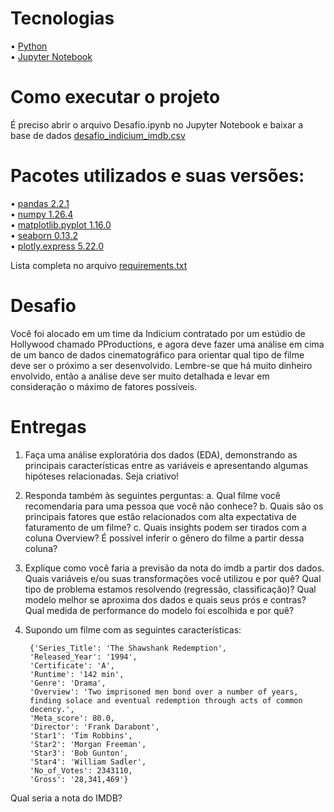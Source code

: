 # Tecnologias
• <a href="https://www.python.org/">Python</a><br/>
• <a href="https://jupyter.org/">Jupyter Notebook</a>

# Como executar o projeto
É preciso abrir o arquivo Desafio.ipynb no Jupyter Notebook e baixar a base de dados <a href="https://github.com/adiosCarla/desafio-cientista-de-dados/blob/main/desafio_indicium_imdb.csv">desafio_indicium_imdb.csv</a><br/>

# Pacotes utilizados e suas versões:
• <a href="https://pandas.pydata.org/docs/getting_started/install.html">pandas 2.2.1</a><br/> 
• <a href="https://numpy.org/install/">numpy 1.26.4</a><br/> 
• <a href="https://matplotlib.org/stable/install/index.html">matplotlib.pyplot 1.16.0</a><br/> 
• <a href="https://seaborn.pydata.org/installing.html">seaborn 0.13.2</a><br/> 
• <a href="https://pypi.org/project/plotly-express/">plotly.express 5.22.0</a>

Lista completa no arquivo <a href="https://github.com/adiosCarla/desafio-cientista-de-dados/blob/main/requirements.txt">requirements.txt</a>

# Desafio
Você foi alocado em um time da Indicium contratado por um estúdio de
Hollywood chamado PProductions, e agora deve fazer uma análise em cima de um
banco de dados cinematográfico para orientar qual tipo de filme deve ser o próximo
a ser desenvolvido. Lembre-se que há muito dinheiro envolvido, então a análise deve
ser muito detalhada e levar em consideração o máximo de fatores possíveis.

# Entregas
1. Faça uma análise exploratória dos dados (EDA), demonstrando as principais
características entre as variáveis e apresentando algumas hipóteses
relacionadas. Seja criativo!
2. Responda também às seguintes perguntas:
a. Qual filme você recomendaria para uma pessoa que você não
conhece?
b. Quais são os principais fatores que estão relacionados com alta
expectativa de faturamento de um filme?
c. Quais insights podem ser tirados com a coluna Overview? É possível
inferir o gênero do filme a partir dessa coluna?
3. Explique como você faria a previsão da nota do imdb a partir dos dados.
Quais variáveis e/ou suas transformações você utilizou e por quê? Qual tipo
de problema estamos resolvendo (regressão, classificação)? Qual modelo
melhor se aproxima dos dados e quais seus prós e contras? Qual medida de
performance do modelo foi escolhida e por quê?
4. Supondo um filme com as seguintes características:

        {'Series_Title': 'The Shawshank Redemption',
        'Released_Year': '1994',
        'Certificate': 'A',
        'Runtime': '142 min',
        'Genre': 'Drama',
        'Overview': 'Two imprisoned men bond over a number of years,
        finding solace and eventual redemption through acts of common
        decency.',
        'Meta_score': 80.0,
        'Director': 'Frank Darabont',
        'Star1': 'Tim Robbins',
        'Star2': 'Morgan Freeman',
        'Star3': 'Bob Gunton',
        'Star4': 'William Sadler',
        'No_of_Votes': 2343110,
        'Gross': '28,341,469'}
   
Qual seria a nota do IMDB?
